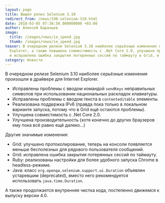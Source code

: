 ```yaml
---
layout: page
title: Вышел релиз Selenium 3.10
redirect_from: /news/198-selenium-310.html
date: 2018-03-05 07:38:50.000000000 +03:00
author: Алексей Баранцев
image:
  title: /images/news/ie_speed.jpg
  thumb: /images/news/ie_speed.jpg
teaser: В очередном релизе Selenium 3.10 наиболее серьёзные изменения произошли в драйвере для Internet
  Explorer, а также повышена совместимость с .Net Core 2.0, улучшено протоколирование
  и исправлена ошибка закрытия потерянных сессий по таймауту в Grid, и много других полезных изменений
category: Новости
---
```

В очередном релизе Selenium 3.10 наиболее серьёзные изменения произошли в драйвере для Internet Explorer.

* Исправлены проблемы с вводом командой `sendKeys` неправильных символов при использовании национальных раскладок клавиатуры.
* Исправлены проблемы с вводом текста в `contenteditable` элементы.
* Реализована поддержка IPv6 (правда пока только в локальном варианте запуска, потому что в Grid ещё остаются проблемы).
* Улучшена совместимость с .Net Core 2.0.
* Улучшена производительность (хотя конечно до других браузеров ему пока всё равно ещё далеко...)

Другие значимые изменения:

* Grid: улучшено протоколирование, теперь на консоли появляется меньше бесполезных для рядового пользователя сообщений.
* Grid: исправлена ошибка закрытия потерянных сессий по таймауту.
* Ruby: реализованы настройки для более удобного запуска Chrome в headless-режиме.
* Java: класс `org.openqa.selenium.support.ui.Duration` объявлен устаревшим (deprecated), вместо него рекомендуется использовать `java.time.Duration`.

А также продолжается внутренняя чистка кода, постепенно движемся к выпуску версии 4.0.
